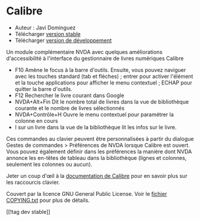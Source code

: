 # Calibre #
  
* Auteur : Javi Dominguez
* Télécharger [version stable][1]
* Télécharger [version de développement][2]
  
 Un module complémentaire NVDA avec quelques améliorations d'accessibilité à l'interface du gestionnaire de livres numériques Calibre

* F10 Amène le focus à la barre d'outils. Ensuite, vous pouvez naviguer avec les touches standard (tab et flèches) ; entrer pour activer l'élément et la touche applications pour afficher le menu contextuel ; ECHAP pour quitter la barre d'outils.
* F12 Rechercher le livre courant dans Google
* NVDA+Alt+Fin Dit le nombre total de livres dans la vue de bibliothèque courante et le nombre de livres sélectionnés
* NVDA+Contrôle+H Ouvre le menu contextuel pour paramétrer la colonne en cours
* I sur un livre dans la vue de la bibliothèque lit les infos sur le livre.
 
Ces commandes au clavier peuvent être personnalisées à partir du dialogue Gestes de commandes > Préférences de NVDA lorsque Calibre est ouvert. Vous pouvez également définir dans les préférences la manière dont NVDA annonce les en-têtes de tableau dans la bibliothèque (lignes et colonnes, seulement les colonnes ou aucun).
 
 Jeter un coup d'œil à la [documentation de Calibre][3] pour en savoir plus sur les raccourcis clavier.
 
  
  Couvert par la licence GNU General Public License. Voir le [fichier COPYING.txt][4] pour plus de détails.  
    
[[!tag dev stable]]

[1]: https://addons.nvda-project.org/files/get.php?file=cae

[2]: https://addons.nvda-project.org/files/get.php?file=cae-dev

[3]: https://manual.calibre-ebook.com/gui.html

[4]: https://github.com/javidominguez/Calibre/blob/master/COPYING.txt

